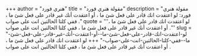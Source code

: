+++
author = "هنري فورد"
title = "مقولة هنري فورد"
description = "مقولة هنري فورد: لو اعتقدت انك قادر على فعل شئ ما ، أو اعتقدت أنك غير قادر على فعل شئ ما ، ففي كلتا الحالتين انت على صواب ."
quote = '''لو اعتقدت انك قادر على فعل شئ ما ، أو اعتقدت أنك غير قادر على فعل شئ ما ، ففي كلتا الحالتين انت على صواب .''' 
slug = "لو-اعتقدت-انك-قادر-على-فعل-شئ-ما--أو-اعتقدت-أنك-غير-قادر-على-فعل-شئ-ما--ففي-كلتا-الحالتين-انت-على-صواب-"
+++
لو اعتقدت انك قادر على فعل شئ ما ، أو اعتقدت أنك غير قادر على فعل شئ ما ، ففي كلتا الحالتين انت على صواب .
